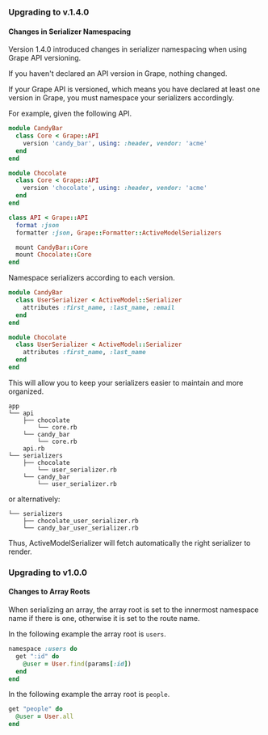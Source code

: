 ### Upgrading to v.1.4.0

#### Changes in Serializer Namespacing

Version 1.4.0 introduced changes in serializer namespacing when using Grape API versioning.

If you haven't declared an API version in Grape, nothing changed.

If your Grape API is versioned, which means you have declared at least one version in Grape, you must namespace your serializers accordingly.

For example, given the following API.

```ruby
module CandyBar
  class Core < Grape::API
    version 'candy_bar', using: :header, vendor: 'acme'
  end
end

module Chocolate
  class Core < Grape::API
    version 'chocolate', using: :header, vendor: 'acme'
  end
end

class API < Grape::API
  format :json
  formatter :json, Grape::Formatter::ActiveModelSerializers

  mount CandyBar::Core
  mount Chocolate::Core
end
```

Namespace serializers according to each version.

```ruby
module CandyBar
  class UserSerializer < ActiveModel::Serializer
    attributes :first_name, :last_name, :email
  end
end

module Chocolate
  class UserSerializer < ActiveModel::Serializer
    attributes :first_name, :last_name
  end
end
```

This will allow you to keep your serializers easier to maintain and more organized.

```
app
└── api
    ├── chocolate
        └── core.rb
    └── candy_bar
        └── core.rb
    api.rb
└── serializers
    ├── chocolate
        └── user_serializer.rb
    └── candy_bar
        └── user_serializer.rb
```

or alternatively:

```
└── serializers
    ├── chocolate_user_serializer.rb
    └── candy_bar_user_serializer.rb
```

Thus, ActiveModelSerializer will fetch automatically the right serializer to render.

### Upgrading to v1.0.0

#### Changes to Array Roots

When serializing an array, the array root is set to the innermost namespace name if there is one, otherwise it is set to the route name.

In the following example the array root is `users`.

```ruby
namespace :users do
  get ":id" do
    @user = User.find(params[:id])
  end
end
```

In the following example the array root is `people`.

```ruby
get "people" do
  @user = User.all
end
```
